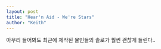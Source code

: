 ```yaml
---
layout: post
title: "Hear'n Aid - We're Stars"
author: "Keith"
---
```


아무리 들어봐도 최근에 제작된 뮬인들의 솔로가 훨씬 괜찮게 들린다..



